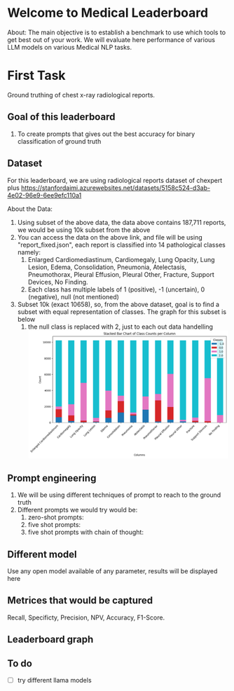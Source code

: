 # Welcome to Medical Leaderboard 
About: The main objective is to establish a benchmark to use which tools to get best out of your work. We will evaluate here performance of various LLM models on various Medical NLP tasks. 

# First Task
Ground truthing of chest x-ray radiological reports. 

## Goal of this leaderboard
1. To create prompts that gives out the best accuracy for binary classification of ground truth


## Dataset
For this leaderboard, we are using radiological reports dataset of chexpert plus https://stanfordaimi.azurewebsites.net/datasets/5158c524-d3ab-4e02-96e9-6ee9efc110a1

About the Data:
1. Using subset of the above data, the data above contains 187,711 reports, we would be using 10k subset from the above
2. You can access the data on the above link, and file will be using "report_fixed.json", each report is classified into 14 pathological classes namely:
    1. Enlarged Cardiomediastinum, Cardiomegaly, Lung Opacity, Lung Lesion, Edema, Consolidation, Pneumonia, Atelectasis, Pneumothorax, Pleural Effusion, Pleural Other, Fracture, Support Devices, No Finding.
    2. Each class has multiple labels of 1 (positive), -1 (uncertain), 0 (negative), null (not mentioned) 
3. Subset 10k (exact 10658), so, from the above dataset, goal is to find a subset with equal representation of classes. The graph for this subset is below
    1. the null class is replaced with 2, just to each out data handelling
![graph](sampled_bar_graph.png)

## Prompt engineering
1. We will be using different techniques of prompt to reach to the ground truth
2. Different prompts we would try would be:
    1. zero-shot prompts: 
    2. five shot prompts: 
    3. five shot prompts with chain of thought:

## Different model
Use any open model available of any parameter, results will be displayed here

## Metrices that would be captured
Recall, Specificty, Precision, NPV, Accuracy, F1-Score.


## Leaderboard graph


## To do
- [ ] try different llama models


